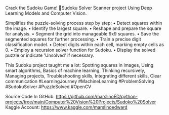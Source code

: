 Crack the Sudoku Game! 🧠Sudoku Solver Scanner project Using Deep Learning Models and Computer Vision.

Simplifies the puzzle-solving process step by step:
• Detect squares within the image.
• Identify the largest square.
• Reshape and prepare the square for analysis.
• Segment the grid into manageable 9x9 squares.
• Save the segmented squares for further processing.
• Train a precise digit classification model.
• Detect digits within each cell, marking empty cells as 0.
• Employ a recursion  solver function for Sudoku.
• Display the solved puzzle or indicate 'Unsolved' if necessary.

This Sudoku project taught me a lot:
Spotting squares in images, Using smart algorithms, Basics of machine learning, Thinking recursively, Managing projects, Troubleshooting skills, Integrating different skills, Clear communication
#LearningJourney #MachineLearning #ProblemSolving #SudokuSolver #PuzzleSolved #OpenCV

Source Code In GitHub: https://github.com/marslinoED/python-projects/tree/main/Computer%20Vision%20Projects/Sudoko%20Solver
Kaggle Account: https://www.kaggle.com/marslinoedward